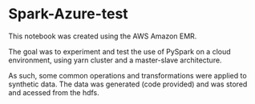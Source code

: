 # Spark-Azure-test

This notebook was created using the AWS Amazon EMR.

The goal was to experiment and test the use of PySpark on a cloud environment, using yarn cluster and a master-slave architecture.

As such, some common operations and transformations were applied to synthetic data. The data was generated (code provided) and was stored and acessed from the hdfs.
